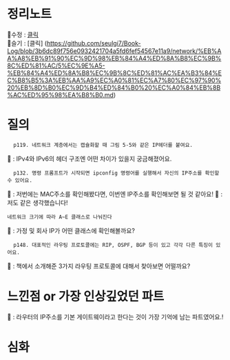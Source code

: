 # 정리노트
🐰수정 : [클릭](https://github.com/YunSuJeong/BOOK/blob/main/network/%EB%AA%A8%EB%91%90%EC%9D%98%20%EB%84%A4%ED%8A%B8%EC%9B%8C%ED%81%AC(Network%20for%20everyone)/chap5.%20%EB%84%A4%ED%8A%B8%EC%9B%8C%ED%81%AC%20%EA%B3%84%EC%B8%B5.md)  
🍅슬기 : [클릭]  (https://github.com/seulgi7/Book-Log/blob/3b6dc89f756e0932421704a5fd6fef54567e11a9/network/%EB%AA%A8%EB%91%90%EC%9D%98%EB%84%A4%ED%8A%B8%EC%9B%8C%ED%81%AC/5%EC%9E%A5-%EB%84%A4%ED%8A%B8%EC%9B%8C%ED%81%AC%EA%B3%84%EC%B8%B5%3A%EB%AA%A9%EC%A0%81%EC%A7%80%EC%97%90%20%EB%8D%B0%EC%9D%B4%ED%84%B0%20%EC%A0%84%EB%8B%AC%ED%95%98%EA%B8%B0.md)

# 질의
```
  p119. 네트워크 계층에서는 캡슐화할 때 그림 5-5와 같은 IP헤더를 붙여요.
```
🐰 : IPv4와 IPv6의 헤더 구조엔 어떤 차이가 있을지 궁금해졌어요.  

```
  p132. 명령 프롬프트가 시작되면 ipconfig 명령어를 실행해서 자신의 IP주소를 확인할 수 있어요.
```
🐰 : 저번에는 MAC주소를 확인해봤다면, 이번엔 IP주소를 확인해보면 될 것 같아요! 
🍅 : 저도 같은 생각했습니다!
```
네트워크 크기에 따라 A~E 클래스로 나눠진다
```
🍅 : 가정 및 회사 IP가 어떤 클래스에 확인해볼까요?
```
  p148. 대표적인 라우팅 프로토콜에는 RIP, OSPF, BGP 등이 있고 각각 다른 특징이 있어요.
```
🐰 : 책에서 소개해준 3가지 라우팅 프로토콜에 대해서 찾아보면 어떨까요?

# 느낀점 or 가장 인상깊었던 파트
🐰 : 라우터의 IP주소를 기본 게이트웨이라고 한다는 것이 가장 기억에 남는 파트였어요.!

# 심화
